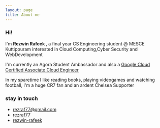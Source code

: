 ```yaml
---
layout: page
title: About me
---
```


### Hi! 
<p>
I'm <strong>Rezwin Rafeek </strong> , a final year CS Engineering student @ MESCE Kuttippuram interested in Cloud Computing,Cyber Security and WebDevelopment
</p>
<p>
I'm currently an Agora Student Ambassador and also a <a href="https://www.credential.net/8l14wlvo?key=e0654b6f6ae429c8e1096602b9fd10c485bdac1ef9d0427e0bed6450f23cb913">Google Cloud Certified Associate Cloud Engineer</a>
</p>
<p>
 In my sparetime I like reading books, playing videogames and watching football, I'm a huge CR7 fan and an ardent Chelsea Supporter
</p>

### stay in touch
* [<span class="fas fa-envelope-open"></span> rezraf77@gmail.com](mailto:rezraf77@gmail.com)
* [<span class="fab fa-github"></span> rezraf77](https://github.com/rezraf77)
* [<span class="fab fa-linkedin"></span> rezwin-rafeek](https://www.linkedin.com/in/rezwin-rafeek/)



